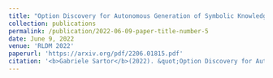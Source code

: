 ```yaml
---
title: "Option Discovery for Autonomous Generation of Symbolic Knowledge"
collection: publications
permalink: /publication/2022-06-09-paper-title-number-5
date: June 9, 2022
venue: 'RLDM 2022'
paperurl: 'https://arxiv.org/pdf/2206.01815.pdf'
citation: '<b>Gabriele Sartor</b>(2022). &quot;Option Discovery for Autonomous Generation of Symbolic Knowledge.&quot; <i>The Multi-disciplinary Conference on Reinforcement Learning and Decision Making 2022</i> '
---
```

